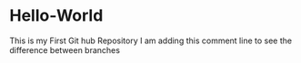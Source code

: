 # Hello-World
This is my First Git hub Repository
I am adding this comment line to see the difference between branches

